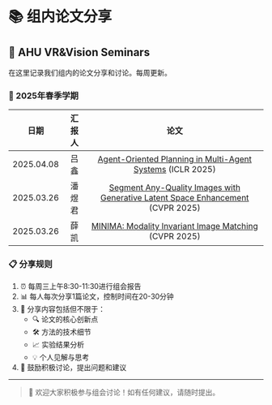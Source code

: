 # 📚 组内论文分享
## 📖 AHU VR&Vision Seminars

在这里记录我们组内的论文分享和讨论。每周更新。

### 🌟 2025年春季学期

| 日期 | 汇报人 | 论文 |
| :---: |:---:|:---:|
| 2025.04.08 | 吕鑫 | [Agent-Oriented Planning in Multi-Agent Systems](https://linbowang.github.io/ahu-vrvision-seminar/papers/2-lx) (ICLR 2025) |
| 2025.03.26 | 潘煜君 | [Segment Any-Quality Images with Generative Latent Space Enhancement](https://linbowang.github.io/ahu-vrvision-seminar/papers/3-pyj) (CVPR  2025) |
| 2025.03.26 | 薛凯 | [MINIMA: Modality Invariant Image Matching](https://linbowang.github.io/ahu-vrvision-seminar/papers/1-xk) (CVPR 2025) |


### 📋 分享规则
1. ⏰ 每周三上午8:30-11:30进行组会报告
2. 📊 每人每次分享1篇论文，控制时间在20-30分钟
3. 📝 分享内容包括但不限于：
   - 🔍 论文的核心创新点
   - 🛠️ 方法的技术细节
   - 📈 实验结果分析
   - 💡 个人见解与思考
4. 🤝 鼓励积极讨论，提出问题和建议
---

> 💫 欢迎大家积极参与组会讨论！如有任何建议，请随时提出。
